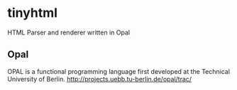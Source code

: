 # tinyhtml 

HTML Parser and renderer written in Opal


## Opal

OPAL is a functional programming language first developed at the Technical University of Berlin.
http://projects.uebb.tu-berlin.de/opal/trac/
